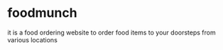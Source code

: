 # foodmunch
it is a food ordering website to order food items to your doorsteps from various locations
